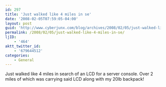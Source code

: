 ```yaml
---
id: 297
title: 'Just walked like 4 miles in se'
date: '2008-02-05T07:59:05-04:00'
layout: post
guid: 'http://www.cyberjunx.com/blog/archives/2008/02/05/just-walked-like-4-miles-in-se/'
permalink: /2008/02/05/just-walked-like-4-miles-in-se/
ljID:
    - '464'
aktt_twitter_id:
    - '679644512'
categories:
    - General
---
```


Just walked like 4 miles in search of an LCD for a server console. Over 2 miles of which was carrying said LCD along with my 20lb backpack!